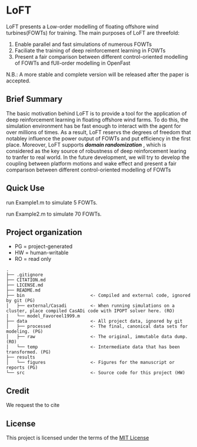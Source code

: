 # LoFT

  LoFT presents a Low-order modelling of floating offshore wind turbines(FOWTs) for training. The main purposes of LoFT are threefold:
1. Enable parallel and fast simulations of numerous FOWTs
2. Faciliate the training of deep reinforcement learning in FOWTs
3. Present a fair comparison between different control-oriented modelling of FOWTs and fUll-order modelling in OpenFast

N.B.: A more stable and complete version will be released after the paper is accepted.

## Brief Summary
  The basic motivation behind LoFT is to provide a tool for the application of deep reinforcement learning in floating offshore wind farms.  To do this, the simulation environment has be fast enough to interact with the agent for over millions of times. As a result, LoFT reservs the degrees of freedom that notabley influence the power output of FOWTs and put efficiency in the first place. Moreover, LoFT supports **_domain randomization_** , which is considered as the key source of robustness of deep reinforcement learing to tranfer to real world. In the future development, we will try to develop the coupling between platform motions and wake effect and present a fair comparison between different control-oriented modelling of FOWTs

## Quick Use
run Example1.m to simulate 5 FOWTs.

run Example2.m to simulate 70 FOWTs.

## Project organization
- PG = project-generated
- HW = human-writable
- RO = read only
```
.
├── .gitignore
├── CITATION.md
├── LICENSE.md
├── README.md
├── bin                         <- Compiled and external code, ignored by git (PG)
│   ├── external/Casadi         <- When running simulations on a cluster, place compiled CasADi code with IPOPT solver here. (RO)
|   └── model_Favoreel1999.m    
├── data                        <- All project data, ignored by git
│   ├── processed               <- The final, canonical data sets for modeling. (PG)
│   ├── raw                     <- The original, immutable data dump. (RO)
│   └── temp                    <- Intermediate data that has been transformed. (PG)
├── results         
│   └── figures                 <- Figures for the manuscript or reports (PG)
└── src                         <- Source code for this project (HW)

```
## Credit
We request the to cite 

## License
This project is licensed under the terms of the [MIT License](/LICENSE.md)
